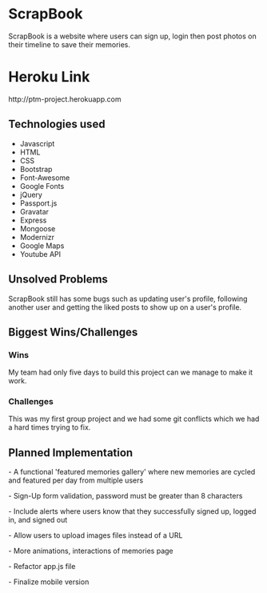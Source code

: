 <h1>ScrapBook</h1>
ScrapBook is a website where users can sign up, login then post photos on their timeline to save their memories.


<h1>Heroku Link</h1>
<p>http://ptm-project.herokuapp.com</p>

<h2>Technologies used</h2>
<ul>
  <li>Javascript</li>
  <li>HTML</li>
  <li>CSS</li>
  <li>Bootstrap</li>
  <li>Font-Awesome</li>
  <li>Google Fonts</li>
  <li>jQuery</li>
  <li>Passport.js</li>
  <li>Gravatar</li>
  <li>Express</li>
  <li>Mongoose</li>
  <li>Modernizr</li>
  <li>Google Maps</li>
  <li>Youtube API</li>
</ul>

<h2>Unsolved Problems</h2>
ScrapBook still has some bugs such as updating user's profile, following another user and getting the liked posts to show up on a user's profile.

<h2>Biggest Wins/Challenges</h2>
<h3>Wins</h3>
My team had only five days to build this project can we manage to make it work.
<h3>Challenges</h3>
This was my first group project and we had some git conflicts which we had a hard times trying to fix.

<h2>Planned Implementation</h2>
<p>- A functional 'featured memories gallery' where new memories are cycled and featured per day from multiple users</p>
 <p>- Sign-Up form validation, password must be greater than 8 characters</p>
 <p>- Include alerts where users know that they successfully signed up, logged in, and signed out</p>
 <p>- Allow users to upload images files instead of a URL</p>
 <p>- More animations, interactions of memories page</p>
 <p>- Refactor app.js file</p>
 <p>- Finalize mobile version</p>